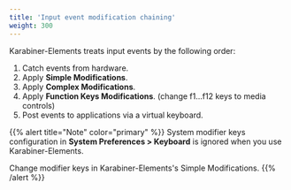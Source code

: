 ```yaml
---
title: 'Input event modification chaining'
weight: 300
---
```


Karabiner-Elements treats input events by the following order:

1.  Catch events from hardware.
2.  Apply **Simple Modifications**.
3.  Apply **Complex Modifications**.
4.  Apply **Function Keys Modifications**. (change f1...f12 keys to media controls)
5.  Post events to applications via a virtual keyboard.

{{% alert title="Note" color="primary" %}}
System modifier keys configuration in **System Preferences > Keyboard** is ignored when you use
Karabiner-Elements.

Change modifier keys in Karabiner-Elements's Simple Modifications.
{{% /alert %}}
